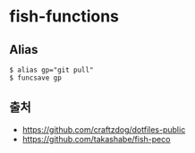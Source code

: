 # fish-functions

## Alias

```
$ alias gp="git pull"
$ funcsave gp
```

## 출처

- https://github.com/craftzdog/dotfiles-public
- https://github.com/takashabe/fish-peco
